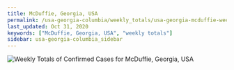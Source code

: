 ```yaml
---
title: McDuffie, Georgia, USA
permalink: /usa-georgia-columbia/weekly_totals/usa-georgia-mcduffie-weekly_totals.html
last_updated: Oct 31, 2020
keywords: ["McDuffie, Georgia, USA", "weekly totals"]
sidebar: usa-georgia-columbia_sidebar
---
```


![Weekly Totals of Confirmed Cases for McDuffie, Georgia, USA](/covid_tracker/images/graphs/usa-georgia-mcduffie-weekly_totals_graph.png)
